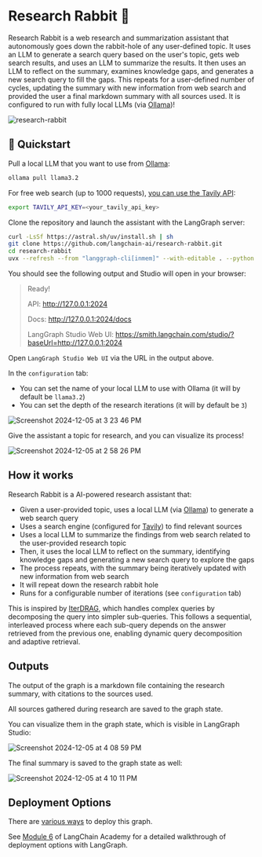 # Research Rabbit 🐰

Research Rabbit is a web research and summarization assistant that autonomously goes down the rabbit-hole of any user-defined topic. It uses an LLM to generate a search query based on the user's topic, gets web search results, and uses an LLM to summarize the results. It then uses an LLM to reflect on the summary, examines knowledge gaps, and generates a new search query to fill the gaps. This repeats for a user-defined number of cycles, updating the summary with new information from web search and provided the user a final markdown summary with all sources used. It is configured to run with fully local LLMs (via [Ollama](https://ollama.com/search))! 

![research-rabbit](https://github.com/user-attachments/assets/4308ee9c-abf3-4abb-9d1e-83e7c2c3f187)

## 🚀 Quickstart

Pull a local LLM that you want to use from [Ollama](https://ollama.com/search):
```bash
ollama pull llama3.2
```

For free web search (up to 1000 requests), [you can use the Tavily API](https://tavily.com/):
```bash
export TAVILY_API_KEY=<your_tavily_api_key>
```

Clone the repository and launch the assistant with the LangGraph server:
```bash
curl -LsSf https://astral.sh/uv/install.sh | sh
git clone https://github.com/langchain-ai/research-rabbit.git
cd research-rabbit
uvx --refresh --from "langgraph-cli[inmem]" --with-editable . --python 3.11 langgraph dev
```

You should see the following output and Studio will open in your browser:
> Ready!
> 
> API: http://127.0.0.1:2024
> 
> Docs: http://127.0.0.1:2024/docs
> 
> LangGraph Studio Web UI: https://smith.langchain.com/studio/?baseUrl=http://127.0.0.1:2024

Open `LangGraph Studio Web UI` via the URL in the output above. 

In the `configuration` tab:
* You can set the name of your local LLM to use with Ollama (it will by default be `llama3.2`) 
* You can set the depth of the research iterations (it will by default be `3`)

![Screenshot 2024-12-05 at 3 23 46 PM](https://github.com/user-attachments/assets/3c328426-b107-4ed5-82a5-625193f18435)

Give the assistant a topic for research, and you can visualize its process!

![Screenshot 2024-12-05 at 2 58 26 PM](https://github.com/user-attachments/assets/a409203b-60b7-41ee-9a6a-7defb3d520a7)

## How it works

Research Rabbit is a AI-powered research assistant that:
- Given a user-provided topic, uses a local LLM (via [Ollama](https://ollama.com/search)) to generate a web search query
- Uses a search engine (configured for [Tavily](https://www.tavily.com/)) to find relevant sources
- Uses a local LLM to summarize the findings from web search related to the user-provided research topic
- Then, it uses the local LLM to reflect on the summary, identifying knowledge gaps and generating a new search query to explore the gaps
- The process repeats, with the summary being iteratively updated with new information from web search
- It will repeat down the research rabbit hole 
- Runs for a configurable number of iterations (see `configuration` tab)  

This is inspired by [IterDRAG](https://arxiv.org/html/2410.04343v1#:~:text=To%20tackle%20this%20issue%2C%20we,used%20to%20generate%20intermediate%20answers.), which handles complex queries by decomposing the query into simpler sub-queries. This follows a sequential, interleaved process where each sub-query depends on the answer retrieved from the previous one, enabling dynamic query decomposition and adaptive retrieval.

## Outputs

The output of the graph is a markdown file containing the research summary, with citations to the sources used.

All sources gathered during research are saved to the graph state. 

You can visualize them in the graph state, which is visible in LangGraph Studio:

![Screenshot 2024-12-05 at 4 08 59 PM](https://github.com/user-attachments/assets/e8ac1c0b-9acb-4a75-8c15-4e677e92f6cb)

The final summary is saved to the graph state as well: 

![Screenshot 2024-12-05 at 4 10 11 PM](https://github.com/user-attachments/assets/f6d997d5-9de5-495f-8556-7d3891f6bc96)

## Deployment Options

There are [various ways](https://langchain-ai.github.io/langgraph/concepts/#deployment-options) to deploy this graph.

See [Module 6](https://github.com/langchain-ai/langchain-academy/tree/main/module-6) of LangChain Academy for a detailed walkthrough of deployment options with LangGraph.

